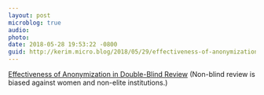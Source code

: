 ```yaml
---
layout: post
microblog: true
audio: 
photo: 
date: 2018-05-28 19:53:22 -0800
guid: http://kerim.micro.blog/2018/05/29/effectiveness-of-anonymization.html
---
```

[Effectiveness of Anonymization in Double-Blind Review](http://cacm.acm.org/magazines/2018/6/228027-effectiveness-of-anonymization-in-double-blind-review/fulltext) (Non-blind review is biased against women and non-elite institutions.)
